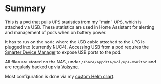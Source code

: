 # Summary
This is a pod that pulls UPS statistics from my "main" UPS, which is attached via USB. These statistics are used in Home Assistant for alerting and management of pods when on battery power.

It has to run on the node where the USB cable attached to the UPS is plugged into (currently NUC4). Accessing USB from a pod requires the [Smarter Device Manager](/manifests/system/smarter-device-manager) to expose USB ports to the pod.

All files are stored on the NAS, under `/share/appdata/vol/ups-monitor` and are regularly backed up via [Volsync](/manifests/system/volsync).

Most configuration is done via my [custom Helm chart](/helm/baseline).